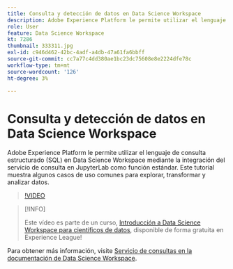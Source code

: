 ```yaml
---
title: Consulta y detección de datos en Data Science Workspace
description: Adobe Experience Platform le permite utilizar el lenguaje de consulta estructurado (SQL) en Data Science Workspace mediante la integración del servicio de consulta en JupyterLab como función estándar.
role: User
feature: Data Science Workspace
kt: 7286
thumbnail: 333311.jpg
exl-id: c946d462-42bc-4adf-a4db-47a61fa6bbff
source-git-commit: cc7a77c4dd380ae1bc23dc75608e8e2224dfe78c
workflow-type: tm+mt
source-wordcount: '126'
ht-degree: 3%

---
```


# Consulta y detección de datos en Data Science Workspace

Adobe Experience Platform le permite utilizar el lenguaje de consulta estructurado (SQL) en Data Science Workspace mediante la integración del servicio de consulta en JupyterLab como función estándar. Este tutorial muestra algunos casos de uso comunes para explorar, transformar y analizar datos.

>[!VIDEO](https://video.tv.adobe.com/v/333311)

>[!INFO]
>
> Este vídeo es parte de un curso, [Introducción a Data Science Workspace para científicos de datos](https://experienceleague.adobe.com/?recommended=ExperiencePlatform-U-1-2021.1.dsw), disponible de forma gratuita en Experience League!

Para obtener más información, visite [Servicio de consultas en la documentación de Data Science Workspace](https://experienceleague.adobe.com/docs/experience-platform/data-science-workspace/jupyterlab/query-service.html).